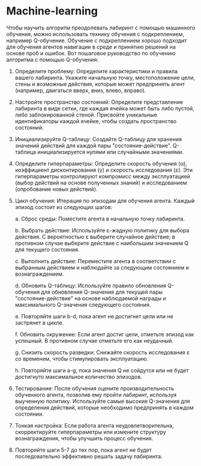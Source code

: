 # Machine-learning

Чтобы научить алгоритм преодолевать лабиринт с помощью машинного обучения, можно использовать технику обучения с подкреплением, например Q-обучение. Обучение с подкреплением хорошо подходит для обучения агентов навигации в среде и принятию решений на основе проб и ошибок. Вот пошаговое руководство по обучению алгоритма с помощью Q-обучения:

1. Определите проблему: Определите характеристики и правила вашего лабиринта. Укажите начальную точку, местоположение цели, стены и возможные действия, которые может предпринять агент (например, двигаться вверх, вниз, влево, вправо).

2. Настройте пространство состояний: Определите представление лабиринта в виде сетки, где каждая ячейка может быть либо пустой, либо заблокированной стеной. Присвойте уникальные идентификаторы каждой ячейке, чтобы создать пространство состояний.

3. Инициализируйте Q-таблицу: Создайте Q-таблицу для хранения значений действий для каждой пары "состояние-действие". Q-таблица инициализируется нулями или случайными значениями.

4. Определите гиперпараметры: Определите скорость обучения (α), коэффициент дисконтирования (γ) и скорость исследования (ε). Эти гиперпараметры контролируют компромисс между эксплуатацией (выбор действий на основе полученных знаний) и исследованием (опробование новых действий).

5. Цикл обучения: Итерация по эпизодам для обучения агента. Каждый эпизод состоит из следующих шагов:

   a. Сброс среды: Поместите агента в начальную точку лабиринта.
   
   b. Выбрать действие: Используйте ε-жадную политику для выбора действия. С вероятностью ε выберите случайное действие; в противном случае выберите действие с наибольшим значением Q для текущего состояния.
   
   c. Выполнить действие: Переместите агента в соответствии с выбранным действием и наблюдайте за следующим состоянием и вознаграждением.
   
   d. Обновить Q-таблицу: Используйте правило обновления Q-обучения для обновления Q-значения для текущей пары "состояние-действие" на основе наблюдаемой награды и максимального Q-значения следующего состояния.
   
   e. Повторяйте шаги b-d, пока агент не достигнет цели или не застрянет в цикле.
   
   f. Обновить окружение: Если агент достиг цели, отметьте эпизод как успешный. В противном случае отметьте его как неудачный.
   
   g. Снизить скорость разведки: Снижайте скорость исследования ε со временем, чтобы стимулировать эксплуатацию.
   
   h. Повторяйте шаги a-g, пока значения Q не сойдутся или не будет достигнуто максимальное количество эпизодов.

6. Тестирование: После обучения оцените производительность обученного агента, позволив ему пройти лабиринт, используя выученную политику. Используйте самые высокие Q-значения для определения действий, которые необходимо предпринять в каждом состоянии.

7. Тонкая настройка: Если работа агента неудовлетворительна, скорректируйте гиперпараметры или измените структуру вознаграждения, чтобы улучшить процесс обучения.

8. Повторяйте шаги 5-7 до тех пор, пока агент не будет последовательно эффективно решать задачу лабиринта.
